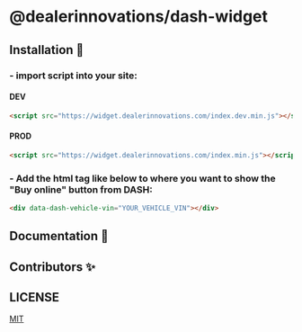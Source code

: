 # @dealerinnovations/dash-widget

## Installation 🚀

### - import script into your site:

#### DEV

```html
<script src="https://widget.dealerinnovations.com/index.dev.min.js"></script>
```

#### PROD

```html
<script src="https://widget.dealerinnovations.com/index.min.js"></script>
```

### - Add the html tag like below to where you want to show the "Buy online" button from DASH:

```html
<div data-dash-vehicle-vin="YOUR_VEHICLE_VIN"></div>
```

## Documentation 📄

## Contributors ✨

## LICENSE

[MIT](LICENSE)
